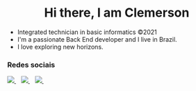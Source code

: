 <h1 align="center">Hi there, I am Clemerson</h1>                            
<ul>
  <li> Integrated technician in basic informatics &copy2021</li>
  <li> I'm a passionate Back End developer and I live in Brazil.</li>
  <li> I love exploring new horizons.</li>
</ul>

<div>
  <div>
    <h3>Redes sociais</h3>
  </div>
  
  <a href="https://www.linkedin.com/in/lucas-oliveira-1ab55a22b">
    <img src="https://img.shields.io/badge/linkedin-%230077B5.svg?&style=for-the-badge&logo=linkedin&logoColor=white" />
  </a>&nbsp;&nbsp;
  <a href="https://instagram.com/lucasclemerson">
    <img src="https://img.shields.io/badge/instagram-%23E4405F.svg?&style=for-the-badge&logo=instagram&logoColor=white" />        
  </a>&nbsp;&nbsp;
  <a href="https://facebook.com/lucasclemerson">
    <img src="https://img.shields.io/badge/instagram-%23E4405F.svg?&style=for-the-badge&logo=instagram&logoColor=white](https://img.shields.io/badge/-Facebook-blue?logo=facebook&logoColor=white" />        
  </a>&nbsp;&nbsp;
  
</div>
